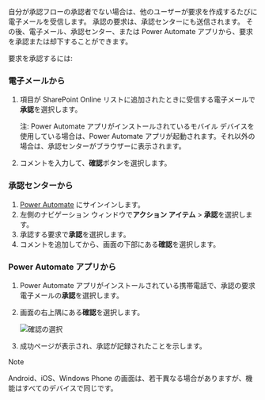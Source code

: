自分が承認フローの承認者でない場合は、他のユーザーが要求を作成するたびに電子メールを受信します。 承認の要求は、承認センターにも送信されます。 その後、電子メール、承認センター、または Power Automate アプリから、要求を承認または却下することができます。

要求を承認するには:

### <a name="from-email"></a>電子メールから
1. 項目が SharePoint Online リストに追加されたときに受信する電子メールで**承認**を選択します。
   
     注: Power Automate アプリがインストールされているモバイル デバイスを使用している場合は、Power Automate アプリが起動されます。それ以外の場合は、承認センターがブラウザーに表示されます。

1. コメントを入力して、**確認**ボタンを選択します。

### <a name="from-the-approvals-center"></a>承認センターから

1. [Power Automate](https://flow.microsoft.com) にサインインします。
1. 左側のナビゲーション ウィンドウで**アクション アイテム** > **承認**を選択します。
1. 承認する要求で**承認**を選択します。
1. コメントを追加してから、画面の下部にある**確認**を選択します。

### <a name="from-the-power-automate-app"></a>Power Automate アプリから

1. Power Automate アプリがインストールされている携帯電話で、承認の要求電子メールの**承認**を選択します。
1. 画面の右上隅にある**確認**を選択します。

    ![確認の選択](media/modern-approvals/mobile-approval.png)
1. 成功ページが表示され、承認が記録されたことを示します。

>[!Note]
>Android、iOS、Windows Phone の画面は、若干異なる場合がありますが、機能はすべてのデバイスで同じです。
